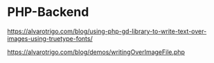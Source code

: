 # PHP-Backend

https://alvarotrigo.com/blog/using-php-gd-library-to-write-text-over-images-using-truetype-fonts/

https://alvarotrigo.com/blog/demos/writingOverImageFile.php
